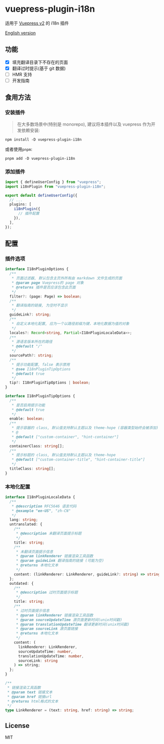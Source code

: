 # vuepress-plugin-i18n

适用于 [Vuepress v2](https://github.com/vuepress/vuepress-next) 的 i18n 插件

[English version](./README.md)

## 功能

- [x] 填充翻译目录下不存在的页面
- [x] 翻译过时提示(基于 git 数据)
- [ ] HMR 支持
- [ ] 开发指南

## 食用方法

### 安装插件

> 在大多数场景中(特别是 monorepo), 建议将本插件以及 vuepress 作为开发依赖安装:

```shell
npm install -D vuepress-plugin-i18n
```

或者使用`pnpm`:

```shell
pnpm add -D vuepress-plugin-i18n
```

### 添加插件

```ts
import { defineUserConfig } from "vuepress";
import i18nPlugin from "vuepress-plugin-i18n";

export default defineUserConfig({
  // ...
  plugins: [
    i18nPlugin({
      // 插件配置
    }),
  ],
});
```

## 配置

### 插件选项

```ts
interface I18nPluginOptions {
  /**
   * 页面过滤器, 默认包含主页外所有由 markdown 文件生成的页面
   * @param page Vuepress的 page 对象
   * @returns 插件是否应该包含此页面
   */
  filter?: (page: Page) => boolean;
  /**
   * 翻译指南的链接, 为空时不显示
   */
  guideLink?: string;
  /**
   * 自定义本地化配置, 应为一个以路径前缀为键，本地化数据为值的对象
   */
  locales?: Record<string, Partial<I18nPluginLocaleData>>;
  /**
   * 源语言版本所在的路径
   * @default "/"
   */
  sourcePath?: string;
  /**
   * 提示功能配置, false 表示禁用
   * @see I18nPluginTipOptions
   * @default true
   */
  tip?: I18nPluginTipOptions | boolean;
}

interface I18nPluginTipOptions {
  /**
   * 是否启用提示功能
   * @default true
   */
  enable: boolean;
  /**
   * 提示容器的 class, 默认值支持默认主题以及 theme-hope (容器类型始终会被添加)
   * @
   * @default ["custom-container", "hint-container"]
   */
  containerClass: string[];
  /**
   * 提示标题的 class, 默认值支持默认主题以及 theme-hope
   * @default ["custom-container-title", "hint-container-title"]
   */
  titleClass: string[];
}
```

### 本地化配置

```ts
interface I18nPluginLocaleData {
  /**
   * @description RFC5646 语言代码
   * @example "en-US", "zh-CN"
   */
  lang: string;
  untranslated: {
    /**
     * @description 未翻译页面提示标题
     */
    title: string;
    /**
     * 未翻译页面提示信息
     * @param linkRenderer 链接渲染工具函数
     * @param guideLink 翻译指南的链接 (可能为空)
     * @returns 本地化文本
     */
    content: (linkRenderer: LinkRenderer, guideLink?: string) => string;
  };
  outdated: {
    /**
     * @description 过时页面提示标题
     */
    title: string;
    /**
     * 过时页面提示信息
     * @param linkRenderer 链接渲染工具函数
     * @param sourceUpdateTime 源页面更新时间(unix时间戳)
     * @param translationUpdateTime 翻译更新时间(unix时间戳)
     * @param sourceLink 源页面链接
     * @returns 本地化文本
     */
    content: (
      linkRenderer: LinkRenderer,
      sourceUpdateTime: number,
      translationUpdateTime: number,
      sourceLink: string
    ) => string;
  };
}

/**
 * 链接渲染工具函数
 * @param text 链接文本
 * @param href 链接url
 * @returns html格式的文本
 */
type LinkRenderer = (text: string, href: string) => string;
```

## License

MIT
